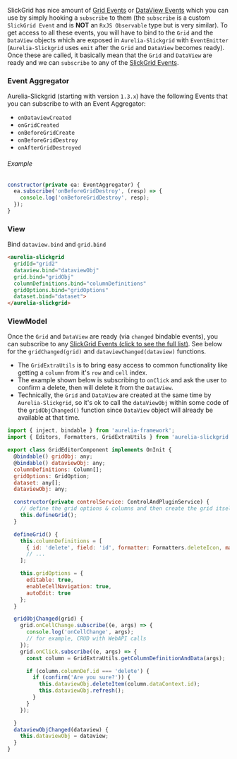 SlickGrid has nice amount of [Grid Events](https://github.com/6pac/SlickGrid/wiki/Grid-Events) or [DataView Events](https://github.com/6pac/SlickGrid/wiki/Dataview-Events) which you can use by simply hooking a `subscribe` to them (the `subscribe` is a custom `SlickGrid Event` and is **NOT** an `RxJS Observable` type but is very similar). To get access to all these events, you will have to bind to the `Grid` and the `DataView` objects which are exposed in `Aurelia-Slickgrid` with `EventEmitter` (`Aurelia-Slickgrid` uses `emit` after the `Grid` and `DataView` becomes ready). Once these are called, it basically mean that the `Grid` and `DataView` are ready and we can `subscribe` to any of the [SlickGrid Events](https://github.com/6pac/SlickGrid/wiki/Grid-Events). 

### Event Aggregator
Aurelia-Slickgrid (starting with version `1.3.x`) have the following Events that you can subscribe to with an Event Aggregator:
- `onDataviewCreated`
- `onGridCreated`
- `onBeforeGridCreate`
- `onBeforeGridDestroy`
- `onAfterGridDestroyed`

###### Example
```javascript
constructor(private ea: EventAggregator) {
  ea.subscribe('onBeforeGridDestroy', (resp) => {
    console.log('onBeforeGridDestroy', resp);
  });
}
```

### View
Bind `dataview.bind` and `grid.bind`
```html
<aurelia-slickgrid 
  gridId="grid2" 
  dataview.bind="dataviewObj" 
  grid.bind="gridObj"
  columnDefinitions.bind="columnDefinitions" 
  gridOptions.bind="gridOptions" 
  dataset.bind="dataset">
</aurelia-slickgrid>
```

### ViewModel
Once the `Grid` and `DataView` are ready (via `changed` bindable events), you can subscribe to any [SlickGrid Events (click to see the full list)](https://github.com/6pac/SlickGrid/wiki/Grid-Events). See below for the `gridChanged(grid)` and `dataviewChanged(dataview)` functions. 
- The `GridExtraUtils` is to bring easy access to common functionality like getting a `column` from it's `row` and `cell` index.
- The example shown below is subscribing to `onClick` and ask the user to confirm a delete, then will delete it from the `DataView`. 
- Technically, the `Grid` and `DataView` are created at the same time by `Aurelia-Slickgrid`, so it's ok to call the `dataViewObj` within some code of the `gridObjChanged()` function since `DataView` object will already be available at that time.

```javascript
import { inject, bindable } from 'aurelia-framework';
import { Editors, Formatters, GridExtraUtils } from 'aurelia-slickgrid';

export class GridEditorComponent implements OnInit {
  @bindable() gridObj: any;
  @bindable() dataviewObj: any;
  columnDefinitions: Column[];
  gridOptions: GridOption;
  dataset: any[];  
  dataviewObj: any;

  constructor(private controlService: ControlAndPluginService) {
    // define the grid options & columns and then create the grid itself
    this.defineGrid();
  }

  defineGrid() {
    this.columnDefinitions = [
      { id: 'delete', field: 'id', formatter: Formatters.deleteIcon, maxWidth: 30 }
      // ...
    ];

    this.gridOptions = {
      editable: true,
      enableCellNavigation: true,
      autoEdit: true
    };
  }

  gridObjChanged(grid) {
    grid.onCellChange.subscribe((e, args) => {
      console.log('onCellChange', args);
      // for example, CRUD with WebAPI calls
    });
    grid.onClick.subscribe((e, args) => {
      const column = GridExtraUtils.getColumnDefinitionAndData(args);

      if (column.columnDef.id === 'delete') {
        if (confirm('Are you sure?')) {
          this.dataviewObj.deleteItem(column.dataContext.id);
          this.dataviewObj.refresh();
        }
      }
    });

  }
  dataviewObjChanged(dataview) {
    this.dataviewObj = dataview;
  }
}
```
